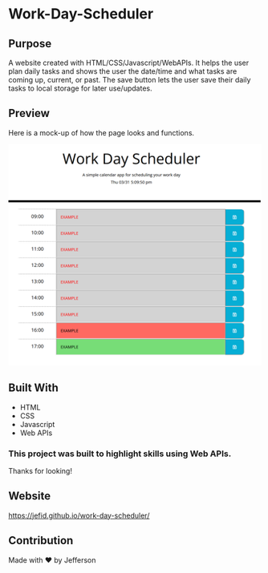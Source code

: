 # Work-Day-Scheduler

## Purpose
A website created with HTML/CSS/Javascript/WebAPIs. It helps the user plan daily tasks and shows the user the date/time and what tasks are coming up, current, or past. The save button lets the user save their daily tasks to local storage for later use/updates.

## Preview
Here is a mock-up of how the page looks and functions.

<img src=".\Develop\mock-up.png"></img>

## Built With
* HTML
* CSS
* Javascript
* Web APIs

### This project was built to highlight skills using Web APIs. 
Thanks for looking!

## Website
https://jefid.github.io/work-day-scheduler/

## Contribution
Made with ❤️ by Jefferson